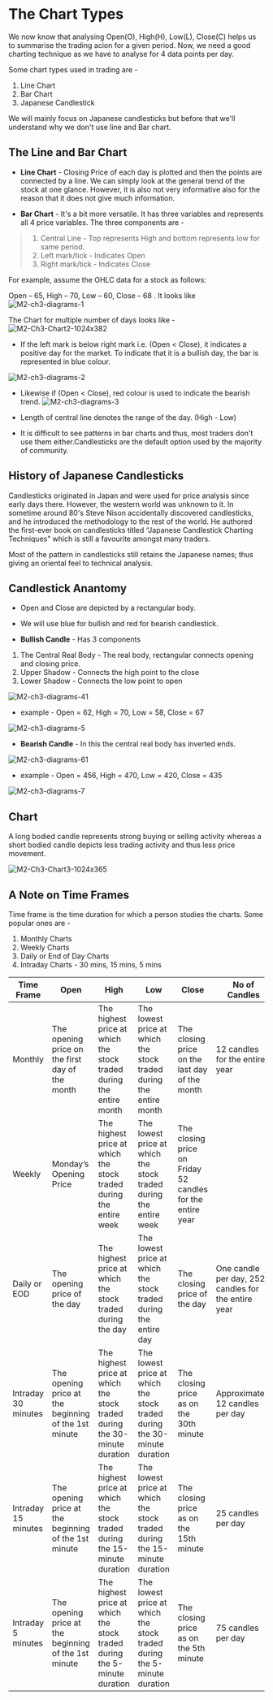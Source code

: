 # The Chart Types

We now know that analysing Open(O), High(H), Low(L), Close(C) helps us to summarise the trading acion for a given period. Now, we need a good charting technique as we have to analyse for 4 data points per day.

Some chart types used in trading are - 

1. Line Chart
2. Bar Chart
3. Japanese Candlestick

We will mainly focus on Japanese candlesticks but before that we'll understand why we don't use line and Bar chart.

## The Line and Bar Chart

* **Line Chart** - Closing Price of each day is plotted and then the points are connected by a line. We can simply look at the general trend of the stock at one glance. However, it is also not very informative also for the reason that it does not give much information.

* **Bar Chart** - It's a bit more versatile. It has three variables and represents all 4 price variables. The three components are - 
> 1. Central Line - Top represents High and bottom represents low for same period.
> 2. Left mark/tick - Indicates Open
> 3. Right mark/tick - Indicates Close

 For example, assume the OHLC data for a stock as follows:

 Open – 65, High – 70, Low – 60, Close – 68 . It looks like
![M2-ch3-diagrams-1](https://user-images.githubusercontent.com/62146744/81428940-aea04c80-917a-11ea-894e-6778c1065894.jpg)

 The Chart for multiple number of days looks like - 
![M2-Ch3-Chart2-1024x382](https://user-images.githubusercontent.com/62146744/81429101-f0c98e00-917a-11ea-9bfd-2604c1f01cb3.jpg)

* If the left mark is below right mark i.e. (Open < Close), it indicates a positive day for the market. To indicate that it is a bullish day, the bar is represented in blue colour.

![M2-ch3-diagrams-2](https://user-images.githubusercontent.com/62146744/81429332-47cf6300-917b-11ea-82f5-862e4390a256.jpg)

* Likewise if (Open < Close), red colour is used to indicate the bearish trend.
![M2-ch3-diagrams-3](https://user-images.githubusercontent.com/62146744/81429342-4aca5380-917b-11ea-8eab-71e1d8610d21.jpg)

* Length of central line denotes the range of the day. (High - Low)
* It is difficult to see patterns in bar charts and thus, most traders don't use them either.Candlesticks are the default option used by the majority of community.

## History of Japanese Candlesticks

Candlesticks originated in Japan and were used for price analysis since early days there. However, the western world was unknown to it. In sometime around 80's Steve Nison accidentally discovered candlesticks, and he introduced the methodology to the rest of the world. He authored the first-ever book on candlesticks titled “Japanese Candlestick Charting Techniques” which is still a favourite amongst many traders.

Most of the pattern in candlesticks still retains the Japanese names; thus giving an oriental feel to technical analysis.

## Candlestick Anantomy

* Open and Close are depicted by a rectangular body.
* We will use blue for bullish and red for bearish candlestick.

* **Bullish Candle** - Has 3 components

1. The Central Real Body - The real body, rectangular connects opening and closing price.
2. Upper Shadow - Connects the high point to the close
3. Lower Shadow - Connects the low point to open

![M2-ch3-diagrams-41](https://user-images.githubusercontent.com/62146744/81432438-8a476e80-9180-11ea-9edc-9848f263e4f4.jpg)

* example - Open = 62, High = 70, Low = 58, Close = 67

![M2-ch3-diagrams-5](https://user-images.githubusercontent.com/62146744/81432444-8ca9c880-9180-11ea-9e5e-894c32c8675a.jpg)

* **Bearish Candle** - In this the central real body has inverted ends.

![M2-ch3-diagrams-61](https://user-images.githubusercontent.com/62146744/81432451-8f0c2280-9180-11ea-9fa0-492ba37a04f5.jpg)

 * example - Open = 456, High = 470, Low = 420, Close = 435
 
 ![M2-ch3-diagrams-7](https://user-images.githubusercontent.com/62146744/81432461-93d0d680-9180-11ea-91d7-ba7d21db23be.jpg)
 
## Chart 

A long bodied candle represents strong buying or selling activity whereas a short bodied candle depicts less trading activity and thus less price movement.

![M2-Ch3-Chart3-1024x365](https://user-images.githubusercontent.com/62146744/81432961-72241f00-9181-11ea-9293-f7301489a259.jpg)

## A Note on Time Frames

Time frame is the time duration for which a person studies the charts. Some popular ones are - 

1. Monthly Charts
2. Weekly Charts
3. Daily or End of Day Charts
4. Intraday Charts - 30 mins, 15 mins, 5 mins


Time Frame|	Open|	High|	Low|	Close|	No of Candles
----| ----| ----| ----| ----| ----|
Monthly|	The opening price on the first day of the month|	The highest price at which the stock traded during the entire month|	The lowest price at which the stock traded during the entire month|	The closing price on the last day of the month|	12 candles for the entire year
Weekly	|Monday’s Opening Price	|The highest price at which the stock traded during the entire week|	The lowest price at which the stock traded during the entire week	|The closing price on Friday	52 candles for the entire year
Daily or EOD|	The opening price of the day	|The highest price at which the stock traded during the day|	The lowest price at which the stock traded during the entire day	|The closing price of the day|	One candle per day, 252 candles for the entire year
Intraday 30 minutes|	The opening price at the beginning of the 1st minute|	The highest price at which the stock traded during the 30-minute duration|	The lowest price at which the stock traded during the 30-minute duration|	The closing price as on the 30th minute|	Approximately 12 candles per day
Intraday 15 minutes	|The opening price at the beginning of the 1st minute	|The highest price at which the stock traded during the 15-minute duration|	The lowest price at which the stock traded during the 15-minute duration|	The closing price as on the 15th minute|	25 candles per day
Intraday 5 minutes|	The opening price at the beginning of the 1st minute|	The highest price at which the stock traded during the 5-minute duration	|The lowest price at which the stock traded during the 5-minute duration|	The closing price as on the 5th minute|	75 candles per day

 
 
 







